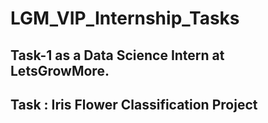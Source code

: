 # LGM_VIP_Internship_Tasks

## Task-1 as a Data Science Intern at LetsGrowMore.

## Task : Iris Flower Classification Project
